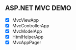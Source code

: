 ## ASP.NET MVC DEMO

- [x] MvcViewApp
- [x] MvcControllerApp
- [x] MvcModelApp
- [x] HtmlHelperApp
- [x] MvcAppPager